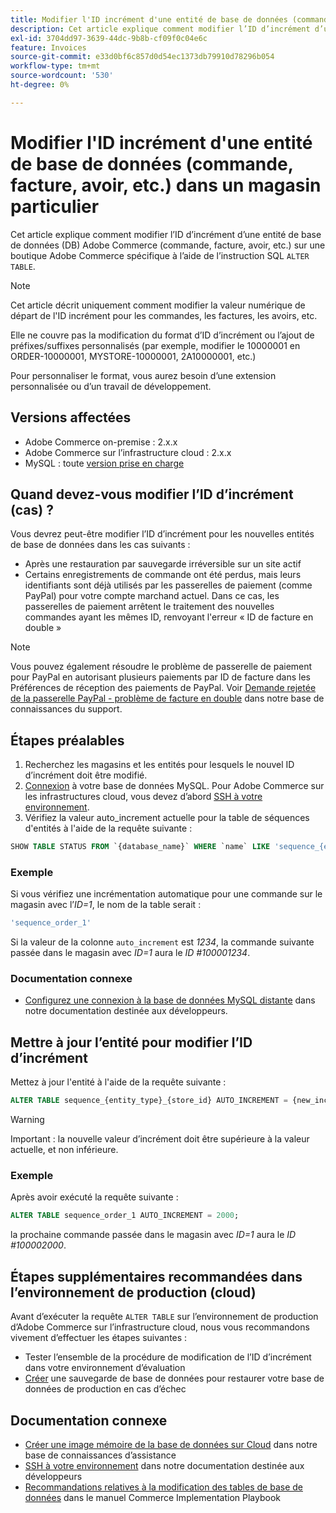 ```yaml
---
title: Modifier l'ID incrément d'une entité de base de données (commande, facture, avoir, etc.) dans un magasin particulier
description: Cet article explique comment modifier l’ID d’incrément d’une entité de base de données (DB) Adobe Commerce (commande, facture, avoir, etc.) sur une boutique Adobe Commerce spécifique à l’aide de l’instruction SQL « ALTER TABLE ».
exl-id: 3704dd97-3639-44dc-9b8b-cf09f0c04e6c
feature: Invoices
source-git-commit: e33d0bf6c857d0d54ec1373db79910d78296b054
workflow-type: tm+mt
source-wordcount: '530'
ht-degree: 0%

---
```


# Modifier l&#39;ID incrément d&#39;une entité de base de données (commande, facture, avoir, etc.) dans un magasin particulier

Cet article explique comment modifier l’ID d’incrément d’une entité de base de données (DB) Adobe Commerce (commande, facture, avoir, etc.) sur une boutique Adobe Commerce spécifique à l’aide de l’instruction SQL `ALTER TABLE`.

>[!NOTE]
>
>Cet article décrit uniquement comment modifier la valeur numérique de départ de l&#39;ID incrément pour les commandes, les factures, les avoirs, etc.
>
>Elle ne couvre pas la modification du format d’ID d’incrément ou l’ajout de préfixes/suffixes personnalisés (par exemple, modifier le 10000001 en ORDER-10000001, MYSTORE-10000001, 2A10000001, etc.)
>
>Pour personnaliser le format, vous aurez besoin d’une extension personnalisée ou d’un travail de développement.

## Versions affectées

* Adobe Commerce on-premise : 2.x.x
* Adobe Commerce sur l’infrastructure cloud : 2.x.x
* MySQL : toute [version prise en charge](https://experienceleague.adobe.com/en/docs/commerce-operations/installation-guide/system-requirements)

## Quand devez-vous modifier l’ID d’incrément (cas) ?

Vous devrez peut-être modifier l’ID d’incrément pour les nouvelles entités de base de données dans les cas suivants :

* Après une restauration par sauvegarde irréversible sur un site actif
* Certains enregistrements de commande ont été perdus, mais leurs identifiants sont déjà utilisés par les passerelles de paiement (comme PayPal) pour votre compte marchand actuel. Dans ce cas, les passerelles de paiement arrêtent le traitement des nouvelles commandes ayant les mêmes ID, renvoyant l&#39;erreur « ID de facture en double »

>[!NOTE]
>
>Vous pouvez également résoudre le problème de passerelle de paiement pour PayPal en autorisant plusieurs paiements par ID de facture dans les Préférences de réception des paiements de PayPal. Voir [Demande rejetée de la passerelle PayPal - problème de facture en double](https://experienceleague.adobe.com/en/docs/experience-cloud-kcs/kbarticles/ka-26838) dans notre base de connaissances du support.

## Étapes préalables

1. Recherchez les magasins et les entités pour lesquels le nouvel ID d’incrément doit être modifié.
1. [Connexion](https://experienceleague.adobe.com/en/docs/commerce-operations/installation-guide/prerequisites/database-server/mysql-remote) à votre base de données MySQL. Pour Adobe Commerce sur les infrastructures cloud, vous devez d’abord [SSH à votre environnement](https://experienceleague.adobe.com/docs/commerce-cloud-service/user-guide/develop/secure-connections.html).
1. Vérifiez la valeur auto\_increment actuelle pour la table de séquences d&#39;entités à l&#39;aide de la requête suivante :

```sql
SHOW TABLE STATUS FROM `{database_name}` WHERE `name` LIKE 'sequence_{entity_type}_{store_id}';
```

### Exemple

Si vous vérifiez une incrémentation automatique pour une commande sur le magasin avec l’*ID=1*, le nom de la table serait :

```sql
'sequence_order_1'
```

Si la valeur de la colonne `auto_increment` est *1234*, la commande suivante passée dans le magasin avec *ID=1* aura le *ID \#100001234*.

### Documentation connexe

* [Configurez une connexion à la base de données MySQL distante](https://experienceleague.adobe.com/en/docs/commerce-operations/installation-guide/prerequisites/database-server/mysql-remote) dans notre documentation destinée aux développeurs.

## Mettre à jour l’entité pour modifier l’ID d’incrément

Mettez à jour l&#39;entité à l&#39;aide de la requête suivante :

```sql
ALTER TABLE sequence_{entity_type}_{store_id} AUTO_INCREMENT = {new_increment_value};
```

>[!WARNING]
>
>Important : la nouvelle valeur d’incrément doit être supérieure à la valeur actuelle, et non inférieure.

### Exemple

Après avoir exécuté la requête suivante :

```sql
ALTER TABLE sequence_order_1 AUTO_INCREMENT = 2000;
```

la prochaine commande passée dans le magasin avec *ID=1* aura le *ID \#100002000*.

## Étapes supplémentaires recommandées dans l’environnement de production (cloud)

Avant d’exécuter la requête `ALTER TABLE` sur l’environnement de production d’Adobe Commerce sur l’infrastructure cloud, nous vous recommandons vivement d’effectuer les étapes suivantes :

* Tester l’ensemble de la procédure de modification de l’ID d’incrément dans votre environnement d’évaluation
* [Créer](/help/how-to/general/create-database-dump-on-cloud.md) une sauvegarde de base de données pour restaurer votre base de données de production en cas d’échec

## Documentation connexe

* [Créer une image mémoire de la base de données sur Cloud](/help/how-to/general/create-database-dump-on-cloud.md) dans notre base de connaissances d’assistance
* [SSH à votre environnement](https://experienceleague.adobe.com/docs/commerce-cloud-service/user-guide/develop/secure-connections.html) dans notre documentation destinée aux développeurs
* [Recommandations relatives à la modification des tables de base de données](https://experienceleague.adobe.com/en/docs/commerce-operations/implementation-playbook/best-practices/development/modifying-core-and-third-party-tables#why-adobe-recommends-avoiding-modifications) dans le manuel Commerce Implementation Playbook
